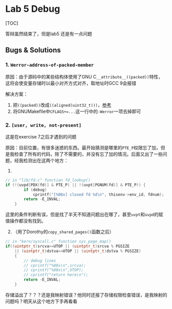 # Lab 5 Debug

[TOC]

答辩虽然结束了，但是lab5 还是有一点问题

## Bugs & Solutions

### 1. `Werror-address-of-packed-member`

原因：由于源码中的某些结构体使用了GNU C`__attribute__((packed))`特性，这将会使变量存储时以最小对齐方式对齐，取地址时GCC 9会报错

解决方案：

1. 把`((packed))`改成`((aligned(uint32_t)))`，[参考](https://stackoverflow.com/questions/28859127/compiler-warning-when-using-pointers-to-packed-structure-members)
2. 将GNUMakefile中`CFLAGS+=...`这一行中的`-Werror`一项去掉即可

### 2. `[user, write, not-present]`

这是在exercise 7之后才遇到的问题

原因：目前位置，有很多迷惑的东西。最开始猜测是哪里的`PTE_P`权限忘了加，但是我检查了所有的代码，除了不需要的，并没有忘了加的情况。后面又出了一些问题，经我检测出在这两个地方：

1. 

```c
// in "lib/fd.c" function fd_lookup()
if (!(uvpd[PDX(fd)] & PTE_P) || !(uvpt[PGNUM(fd)] & PTE_P)) {
		if (debug)
			cprintf("[%08x] closed fd %d\n", thisenv->env_id, fdnum);
		return -E_INVAL;
	}
```

这里的条件判断有误，但是找了半天不知道问题出在哪了，甚至`uvpt`和`uvpd`的赋值操作都没有找到。

2. （用了Dorothy的`copy_shared_pages()`函数之后）

```c
// in "kern/syscall.c" function sys_page_map()
if((uintptr_t)srcva>=UTOP || (uintptr_t)srcva % PGSIZE 
	|| (uintptr_t)dstva>=UTOP || (uintptr_t)dstva % PGSIZE)
	{
    	// debug lines
		// cprintf("%08x\n",srcva);
		// cprintf("%08x\n",UTOP);
		// cprintf("return here\n");
		return -E_INVAL;
	}
```

存储溢出了？？？还是我映射错误？他同时还报了存储权限检查错误，是我映射的问题吗？明天从这个地方下手再看看

